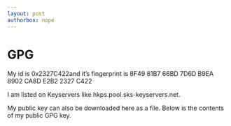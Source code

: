 ```yaml
---
layout: post
authorbox: nope
---
```


# GPG
My id is 0x2327C422and it’s fingerprint is 8F49 81B7 66BD 7D6D B9EA 8902 CA8D E2B2 2327 C422

I am listed on Keyservers like hkps.pool.sks-keyservers.net.

My public key can also be downloaded here as a file. Below is the contents of my public GPG key.